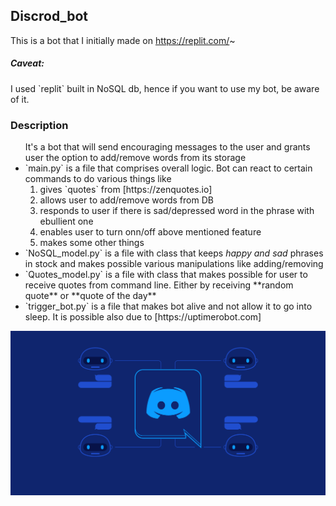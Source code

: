 <h2>Discrod_bot</h2>

This is a bot that I initially made on https://replit.com/~ 
<br>

<h5>Caveat:</h5>
I used `replit` built in NoSQL db, hence if you want to use my bot,
be aware of it.

<h3>Description</h3>

<ul>
  It's a bot that will send encouraging messages to the user and grants
  user the option to add/remove words from its storage
  <br>
  
  <li>`main.py` is a file that comprises overall logic. Bot can react
      to certain commands to do various things like
   <ol>
     <li>gives `quotes` from [https://zenquotes.io] </li>
      <li>allows user to add/remove words from DB </li>
      <li>responds to user if there is sad/depressed word in the phrase with ebullient one </li>
      <li>enables user to turn onn/off above mentioned feature </li>
      <li>makes some other things </li>
  </ol>
 </li>
 
 <li>`NoSQL_model.py` is a file with class that keeps <i>happy and sad</i> phrases in stock
      and makes possible various manipulations like adding/removing
 </li>
 
 <li>`Quotes_model.py` is a file with class that makes possible for user to receive quotes
      from command line. Either by receiving **random quote** or **quote of the day**
 </li>
 
 <li>`trigger_bot.py` is a file that makes bot alive and not allow it to go into sleep.
      It is possible also due to [https://uptimerobot.com]
 </li>
</ul>

![Alt text](D_bot.png?raw=true)
                 
